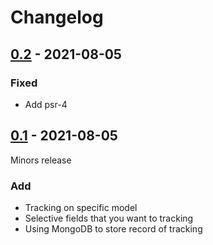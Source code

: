 # Changelog

## [0.2](https://github.com/duyngha/model-tracker/releases/tag/0.2) - 2021-08-05
### Fixed
- Add psr-4

## [0.1](https://github.com/duyngha/model-tracker/releases/tag/0.1) - 2021-08-05
Minors release

### Add
- Tracking on specific model
- Selective fields that you want to tracking
- Using MongoDB to store record of tracking